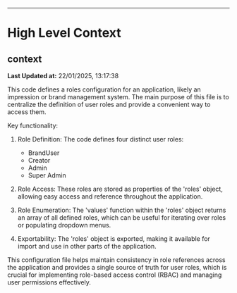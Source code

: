 

---
# High Level Context
## context
**Last Updated at:** 22/01/2025, 13:17:38

This code defines a roles configuration for an application, likely an impression or brand management system. The main purpose of this file is to centralize the definition of user roles and provide a convenient way to access them.

Key functionality:

1. Role Definition: The code defines four distinct user roles:
   - BrandUser
   - Creator
   - Admin
   - Super Admin

2. Role Access: These roles are stored as properties of the 'roles' object, allowing easy access and reference throughout the application.

3. Role Enumeration: The 'values' function within the 'roles' object returns an array of all defined roles, which can be useful for iterating over roles or populating dropdown menus.

4. Exportability: The 'roles' object is exported, making it available for import and use in other parts of the application.

This configuration file helps maintain consistency in role references across the application and provides a single source of truth for user roles, which is crucial for implementing role-based access control (RBAC) and managing user permissions effectively.
